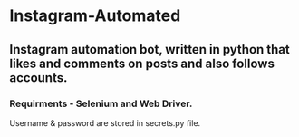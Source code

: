 # Instagram-Automated
## Instagram automation bot, written in python that likes and comments on posts and also follows accounts.

### Requirments - Selenium and Web Driver.
Username & password are stored in secrets.py file.
